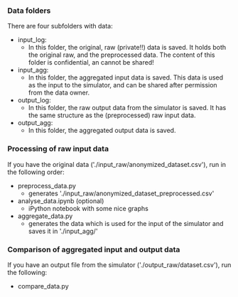 ### Data folders

There are four subfolders with data:
- input_log:
    - In this folder, the original, raw (private!!) data is saved.
    It holds both the original raw, and the preprocessed data.
    The content of this folder is confidential, an cannot be shared!
- input_agg:
    - In this folder, the aggregated input data is saved.
    This data is used as the input to the simulator, and can be shared after permission from the data owner.
- output_log:
    - In this folder, the raw output data from the simulator is saved.
    It has the same structure as the (preprocessed) raw input data.
- output_agg:
    - In this folder, the aggregated output data is saved.

### Processing of raw input data

If you have the original data ('./input_raw/anonymized_dataset.csv'), run in the following order:

- preprocess_data.py
    - generates './input_raw/anonymized_dataset_preprocessed.csv'
- analyse_data.ipynb (optional)
    - iPython notebook with some nice graphs
- aggregate_data.py
    - generates the data which is used for the input of the simulator and saves it in './input_agg/'

### Comparison of aggregated input and output data

If you have an output file from the simulator ('./output_raw/dataset.csv'), run the following:

- compare_data.py